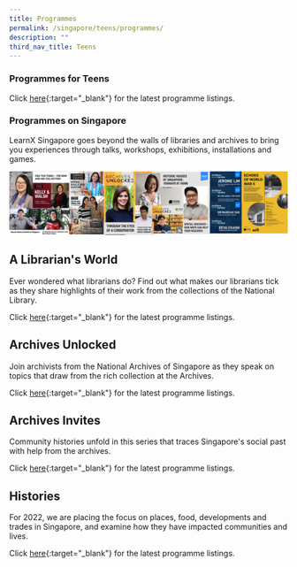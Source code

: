 ```yaml
---
title: Programmes
permalink: /singapore/teens/programmes/
description: ""
third_nav_title: Teens
---
```

<style type="text/css">
/* Links */
.content a { color: #322987; }
.content a:focus,
.content a:hover { color: #28216c; }

/* Button Outline */
.bp-button { padding-left: 1.5rem; padding-right: 1.5rem; }
.bp-button.is-primary-outline { border: 1px solid #322987; color: #322987; background-color: transparent; text-decoration: none; }
.bp-button.is-primary-outline:focus,
.bp-button.is-primary-outline:hover { border: 1px solid #322987; color: #cff2e8; background-color: #322987; text-decoration: none; }

/* Responsive Iframe */
.responsive-iframe { position: absolute; top: 0; left: 0; bottom: 0; right: 0; width: 100%; height: 100%; }
.responsive-iframe-container { position: relative; overflow: hidden; width: 100%; }
.responsive-iframe-container.ratio-16by9 { padding-top: 56.25%; }
.responsive-iframe-container.ratio-4by3 { padding-top: 75%; }
.responsive-iframe-container.ratio-3by2 { padding-top: 66.66%; }
.responsive-iframe-container.ratio-1by1 { padding-top: 100%; }

/* Click Box */
.clickbox { display: block; position: relative; width: 100%; padding-bottom: 56.25%; background-color: transparent; }
.clickbox span { padding: .5rem; }
.clickbox a { position: absolute; display: flex; width: 100%; height: 100%; align-items: center; justify-content: center; font-size: 1.25rem; text-align: center; text-decoration: none; text-transform: uppercase; }
.clickbox a:focus,
.clickbox a:hover { text-decoration: none; }

/* Mint Jade */
.clickbox.is-mint-jade { background-color: #dce5d3; color: #00b794; }
.clickbox.is-mint-jade a { color: #00b794; }
.clickbox.is-mint-jade a:focus,
.clickbox.is-mint-jade a:hover { background-color: #00b794; color: #dce5d3; } 
</style>

### Programmes for Teens
Click [here](https://www.eventbrite.sg/o/golibrary-national-library-board-singapore-26735252849){:target="_blank"} for the latest programme listings.

### Programmes on Singapore

LearnX Singapore goes beyond the walls of libraries and archives to bring you experiences through talks, workshops, exhibitions, installations and games.

![Alt text for image on Isomer site](/images/singapore/singapore/NLNAS%20Programmes.png)

## **A Librarian's World**
Ever wondered what librarians do? Find out what makes our librarians tick as they share highlights of their work from the collections of the National Library. 

Click [here](https://www.eventbrite.com/cc/learnx-singapore-67809){:target="_blank"} for the latest programme listings.

## **Archives Unlocked**
Join archivists from the National Archives of Singapore as they speak on topics that draw from the rich collection at the Archives. 

Click [here](https://www.eventbrite.com/cc/learnx-singapore-67809){:target="_blank"} for the latest programme listings.

## **Archives Invites**
Community histories unfold in this series that traces Singapore's social past with help from the archives.

Click [here](https://www.eventbrite.com/cc/learnx-singapore-67809){:target="_blank"} for the latest programme listings.

## **Histories**
For 2022, we are placing the focus on places, food, developments and trades in Singapore, and examine how they have impacted communities and lives.

Click [here](https://www.eventbrite.com/cc/learnx-singapore-67809){:target="_blank"} for the latest programme listings.
